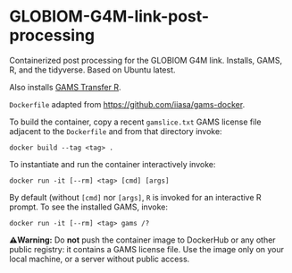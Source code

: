# GLOBIOM-G4M-link-post-processing

Containerized post processing for the GLOBIOM G4M link. Installs, GAMS, R,
and the tidyverse. Based on Ubuntu latest.

Also installs [GAMS Transfer R](https://www.gams.com/latest/docs/API_R_GAMSTRANSFER.html).

`Dockerfile` adapted from https://github.com/iiasa/gams-docker.

To build the container, copy a recent `gamslice.txt` GAMS license file
adjacent to the `Dockerfile` and from that directory invoke:

`docker build --tag <tag> .`

To instantiate and run the container interactively invoke:

`docker run -it [--rm] <tag> [cmd] [args]`

By default (without `[cmd]` nor `[args]`, `R` is invoked for an interactive
R prompt. To see the installed GAMS, invoke:

`docker run -it [--rm] <tag> gams /?`

**⚠️Warning:** Do **not** push the container image to DockerHub or any other
public registry: it contains a GAMS license file. Use the image only on your
local machine, or a server without public access.
